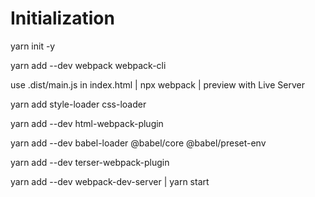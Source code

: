 # Initialization

yarn init -y

yarn add --dev webpack webpack-cli

use .dist/main.js in index.html | npx webpack | preview with Live Server

yarn add style-loader css-loader

yarn add --dev html-webpack-plugin

yarn add --dev babel-loader @babel/core @babel/preset-env

yarn add --dev terser-webpack-plugin

yarn add --dev webpack-dev-server | yarn start
